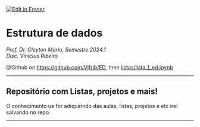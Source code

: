 <p><a target="_blank" href="https://app.eraser.io/workspace/fnPMTha9Hwwjz8WsEtCm" id="edit-in-eraser-github-link"><img alt="Edit in Eraser" src="https://firebasestorage.googleapis.com/v0/b/second-petal-295822.appspot.com/o/images%2Fgithub%2FOpen%20in%20Eraser.svg?alt=media&amp;token=968381c8-a7e7-472a-8ed6-4a6626da5501"></a></p>

# Estrutura de dados
*Prof. Dr. Cleyton Mário, Semestre 2024.1*
<br>
*Disc. Vinícius Ribeiro*

@Github on <a style="color: white; text-decoration: none;" href="https://github.com/Vjfrib/ED/">https://github.com/Vjfrib/ED</a>, then <a href="https://github.com/Vjfrib/ED/blob/main/listas/lista_1_ed.ipynb">listas/lista_1_ed.ipynb</a>



---

## Repositório com Listas, projetos e mais!
O conhecimento ue for adiquirindo das aulas, listas, projetos e etc irei salvando no repo.



---





<!--- Eraser file: https://app.eraser.io/workspace/fnPMTha9Hwwjz8WsEtCm --->